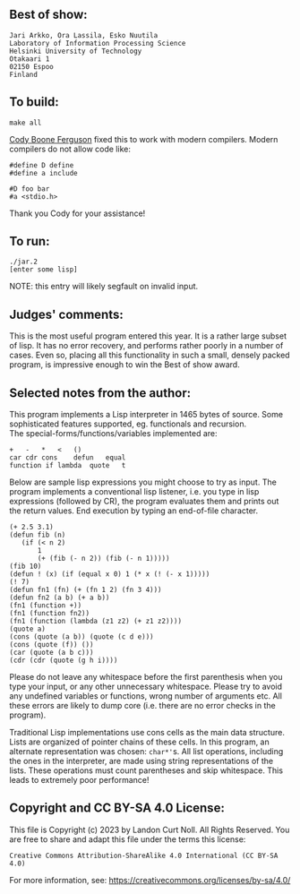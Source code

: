 ## Best of show:

	Jari Arkko, Ora Lassila, Esko Nuutila
	Laboratory of Information Processing Science
	Helsinki University of Technology
	Otakaari 1
	02150 Espoo
	Finland

## To build:

	make all

[Cody Boone Ferguson](/winners.html#Cody_Boone_Ferguson) fixed this to work with
modern compilers. Modern compilers do not allow code like:

	#define D define
	#define a include

	#D foo bar
	#a <stdio.h>

Thank you Cody for your assistance!


## To run:


	./jar.2
	[enter some lisp]

NOTE: this entry will likely segfault on invalid input.

## Judges' comments:

This is the most useful program entered this year. It is a
rather large subset of lisp.  It has no error recovery, and
performs rather poorly in a number of cases.  Even so, placing
all this functionality in such a small, densely packed program,
is impressive enough to win the Best of show award.


## Selected notes from the author:

This program implements a Lisp interpreter in 1465 bytes of source.
Some sophisticated features supported, eg. functionals and recursion.  
The special-forms/functions/variables implemented are:

	+	-	*	<	()	
	car	cdr	cons	defun	equal
	function if	lambda	quote	t

Below are sample lisp expressions you might choose to try as input.
The program implements a conventional lisp listener, i.e. you type in
lisp expressions (followed by CR), the program evaluates them and
prints out the return values. End execution by typing an end-of-file
character.

	(+ 2.5 3.1)
	(defun fib (n)
	   (if (< n 2)
	       1
	       (+ (fib (- n 2)) (fib (- n 1)))))
	(fib 10)
	(defun ! (x) (if (equal x 0) 1 (* x (! (- x 1)))))
	(! 7)
	(defun fn1 (fn) (+ (fn 1 2) (fn 3 4)))
	(defun fn2 (a b) (+ a b))
	(fn1 (function +))
	(fn1 (function fn2))
	(fn1 (function (lambda (z1 z2) (+ z1 z2))))
	(quote a)
	(cons (quote (a b)) (quote (c d e)))
	(cons (quote (f)) ())
	(car (quote (a b c)))
	(cdr (cdr (quote (g h i))))


Please do not leave any whitespace before the first parenthesis when
you type your input, or any other unnecessary whitespace. Please try to
avoid any undefined variables or functions, wrong number of arguments
etc. All these errors are likely to dump core (i.e. there are no error
checks in the program).

Traditional Lisp implementations use cons cells as the main data
structure. Lists are organized of pointer chains of these cells.
In this program, an alternate representation was chosen: `char*'`s.
All list operations, including the ones in the interpreter, are
made using string representations of the lists. These operations
must count parentheses and skip whitespace. This leads to extremely
poor performance!

## Copyright and CC BY-SA 4.0 License:

This file is Copyright (c) 2023 by Landon Curt Noll.  All Rights Reserved.
You are free to share and adapt this file under the terms this license:

    Creative Commons Attribution-ShareAlike 4.0 International (CC BY-SA 4.0)

For more information, see: https://creativecommons.org/licenses/by-sa/4.0/
